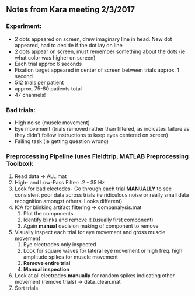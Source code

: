 ## Notes from Kara meeting 2/3/2017

### Experiment:
- 2 dots appeared on screen, drew imaginary line in head. New dot appeared, had to decide if the dot lay on line
- 2 dots appear on screen, must remember something about the dots (ie what color was higher on screen)
- Each trial approx 6 seconds
- Fixation target appeared in center of screen between trials approx. 1 second
- 512 trials per patient
- approx. 75-80 patients total
- 47 channels!

### Bad trials:
- High noise (muscle movement)
- Eye movement (trials removed rather than filtered, as indicates failure as they didn't follow instructions to keep eyes centered on screen)
- Failing task (ie getting question wrong)

### Preprocessing Pipeline (uses Fieldtrip, MATLAB Preprocessing Toolbox):
1. Read data -> ALL.mat
2. High- and Low-Pass Filter: .2 - 35 Hz
3. Look for bad electodes- Go through each trial **MANUALLY** to see consistent poor data across trials (ie ridiculous noise or really small data recognition amongst others. Looks different)
4. ICA for blinking artifact filtering -> companalysis.mat
	1. Plot the components
	2. Identify blinks and remove it (usually first component)
	3. Again **manual** decision making of component to remove
5. Visually inspect each trial for eye movement and gross muscle movement
	1. Eye electrodes only inspected
	2. Look for square waves for lateral eye movement or high freq. high amplitude spikes for muscle movement
	3. **Remove entire trial**
	4. **Manual inspection**
6. Look at all electrodes **manually** for random spikes indicating other movement (remove trials) -> data_clean.mat
7. Sort trials